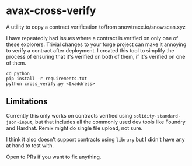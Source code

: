 # avax-cross-verify

A utility to copy a contract verification to/from snowtrace.io/snowscan.xyz

I have repeatedly had issues where a contract is verified on only one of these explorers. Trivial changes to your forge
project can make it annoying to verify a contract after deployment. I created this tool to simplify the process of
ensuring that it's verified on both of them, if it's verified on one of them.

```
cd python
pip install -r requirements.txt
python cross_verify.py <0xaddress>
```

## Limitations

Currently this only works on contracts verified using `solidity-standard-json-input`, but that includes all the
commonly used dev tools like Foundry and Hardhat. Remix might do single file upload, not sure.

I think it also doesn't support contracts using `library` but I didn't have any at hand to test with.

Open to PRs if you want to fix anything.
